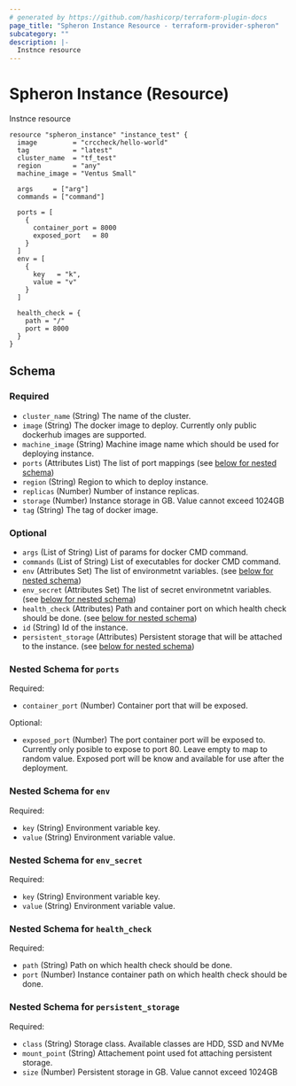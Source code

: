 ```yaml
---
# generated by https://github.com/hashicorp/terraform-plugin-docs
page_title: "Spheron Instance Resource - terraform-provider-spheron"
subcategory: ""
description: |-
  Instnce resource
---
```


# Spheron Instance (Resource)

Instnce resource

```
resource "spheron_instance" "instance_test" {
  image         = "crccheck/hello-world"
  tag           = "latest"
  cluster_name  = "tf_test"
  region        = "any"
  machine_image = "Ventus Small"

  args     = ["arg"]
  commands = ["command"]

  ports = [
    {
      container_port = 8000
      exposed_port   = 80
    }
  ]
  env = [
    {
      key   = "k",
      value = "v"
    }
  ]

  health_check = {
    path = "/"
    port = 8000
  }
}
```

## Schema

### Required

- `cluster_name` (String) The name of the cluster.
- `image` (String) The docker image to deploy. Currently only public dockerhub images are supported.
- `machine_image` (String) Machine image name which should be used for deploying instance.
- `ports` (Attributes List) The list of port mappings (see [below for nested schema](#nestedatt--ports))
- `region` (String) Region to which to deploy instance.
- `replicas` (Number) Number of instance replicas.
- `storage` (Number) Instance storage in GB. Value cannot exceed 1024GB
- `tag` (String) The tag of docker image.

### Optional

- `args` (List of String) List of params for docker CMD command.
- `commands` (List of String) List of executables for docker CMD command.
- `env` (Attributes Set) The list of environmetnt variables. (see [below for nested schema](#nestedatt--env))
- `env_secret` (Attributes Set) The list of secret environmetnt variables. (see [below for nested schema](#nestedatt--env_secret))
- `health_check` (Attributes) Path and container port on which health check should be done. (see [below for nested schema](#nestedatt--health_check))
- `id` (String) Id of the instance.
- `persistent_storage` (Attributes) Persistent storage that will be attached to the instance. (see [below for nested schema](#nestedatt--persistent_storage))

<a id="nestedatt--ports"></a>
### Nested Schema for `ports`

Required:

- `container_port` (Number) Container port that will be exposed.

Optional:

- `exposed_port` (Number) The port container port will be exposed to. Currently only posible to expose to port 80. Leave empty to map to random value. Exposed port will be know and available for use after the deployment.


<a id="nestedatt--env"></a>
### Nested Schema for `env`

Required:

- `key` (String) Environment variable key.
- `value` (String) Environment variable value.


<a id="nestedatt--env_secret"></a>
### Nested Schema for `env_secret`

Required:

- `key` (String) Environment variable key.
- `value` (String) Environment variable value.


<a id="nestedatt--health_check"></a>
### Nested Schema for `health_check`

Required:

- `path` (String) Path on which health check should be done.
- `port` (Number) Instance container path on which health check should be done.


<a id="nestedatt--persistent_storage"></a>
### Nested Schema for `persistent_storage`

Required:

- `class` (String) Storage class. Available classes are HDD, SSD and NVMe
- `mount_point` (String) Attachement point used fot attaching persistent storage.
- `size` (Number) Persistent storage in GB. Value cannot exceed 1024GB



